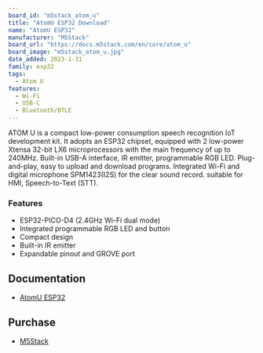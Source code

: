 ```yaml
---
board_id: "m5stack_atom_u"
title: "AtomU ESP32 Download"
name: "AtomU ESP32"
manufacturer: "M5Stack"
board_url: "https://docs.m5stack.com/en/core/atom_u"
board_image: "m5stack_atom_u.jpg"
date_added: 2023-1-31
family: esp32
tags:
  - Atom U
features:
  - Wi-Fi
  - USB-C
  - Bluetooth/BTLE
---
```


ATOM U is a compact low-power consumption speech recognition IoT development kit. It adopts an ESP32 chipset, equipped with 2 low-power Xtensa 32-bit LX6 microprocessors with the main frequency of up to 240MHz. Built-in USB-A interface, IR emitter, programmable RGB LED. Plug-and-play, easy to upload and download programs. Integrated Wi-Fi and digital microphone SPM1423(I2S) for the clear sound record. suitable for HMI, Speech-to-Text (STT).

### Features
- ESP32-PICO-D4 (2.4GHz Wi-Fi dual mode)
- Integrated programmable RGB LED and button
- Compact design
- Built-in IR emitter
- Expandable pinout and GROVE port

## Documentation

* [AtomU ESP32](https://docs.m5stack.com/en/core/atom_u)

## Purchase

* [M5Stack](https://shop.m5stack.com/collections/m5-controllers/products/atomu-esp32-development-kit-with-usb-a)